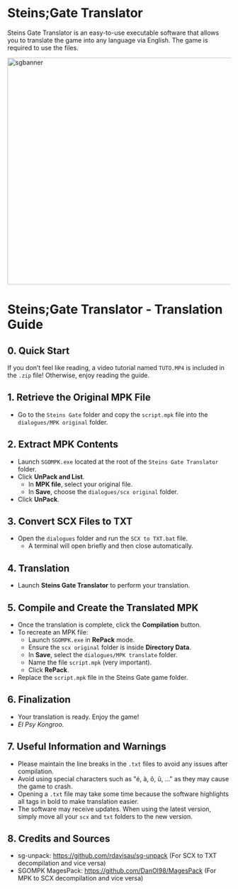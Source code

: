 # Steins;Gate Translator
Steins Gate Translator is an easy-to-use executable software that allows you to translate the game into any language via English. The game is required to use the files.

<img width="1080" height="512" alt="sgbanner" src="https://github.com/user-attachments/assets/dd4909f8-52c1-4557-91cf-e57f6cc392f8" />

# Steins;Gate Translator - Translation Guide

## 0. Quick Start
If you don’t feel like reading, a video tutorial named `TUTO.MP4` is included in the `.zip` file! Otherwise, enjoy reading the guide.

## 1. Retrieve the Original MPK File
- Go to the `Steins Gate` folder and copy the `script.mpk` file into the `dialogues/MPK original` folder.

## 2. Extract MPK Contents
- Launch `SGOMPK.exe` located at the root of the `Steins Gate Translator` folder.
- Click **UnPack and List**.
  - In **MPK file**, select your original file.
  - In **Save**, choose the `dialogues/scx original` folder.
- Click **UnPack**.

## 3. Convert SCX Files to TXT
- Open the `dialogues` folder and run the `SCX to TXT.bat` file.
  - A terminal will open briefly and then close automatically.

## 4. Translation
- Launch **Steins Gate Translator** to perform your translation.

## 5. Compile and Create the Translated MPK
- Once the translation is complete, click the **Compilation** button.
- To recreate an MPK file:
  - Launch `SGOMPK.exe` in **RePack** mode.
  - Ensure the `scx original` folder is inside **Directory Data**.
  - In **Save**, select the `dialogues/MPK translate` folder.
  - Name the file `script.mpk` (very important).
  - Click **RePack**.
- Replace the `script.mpk` file in the Steins Gate game folder.

## 6. Finalization
- Your translation is ready. Enjoy the game!  
- *El Psy Kongroo.*

## 7. Useful Information and Warnings
- Please maintain the line breaks in the `.txt` files to avoid any issues after compilation.
- Avoid using special characters such as "é, à, ô, û, ..." as they may cause the game to crash.
- Opening a `.txt` file may take some time because the software highlights all tags in bold to make translation easier.
- The software may receive updates. When using the latest version, simply move all your `scx` and `txt` folders to the new version.

## 8. Credits and Sources
- sg-unpack: https://github.com/rdavisau/sg-unpack (For SCX to TXT decompilation and vice versa)
- SGOMPK MagesPack: https://github.com/DanOl98/MagesPack (For MPK to SCX decompilation and vice versa)
